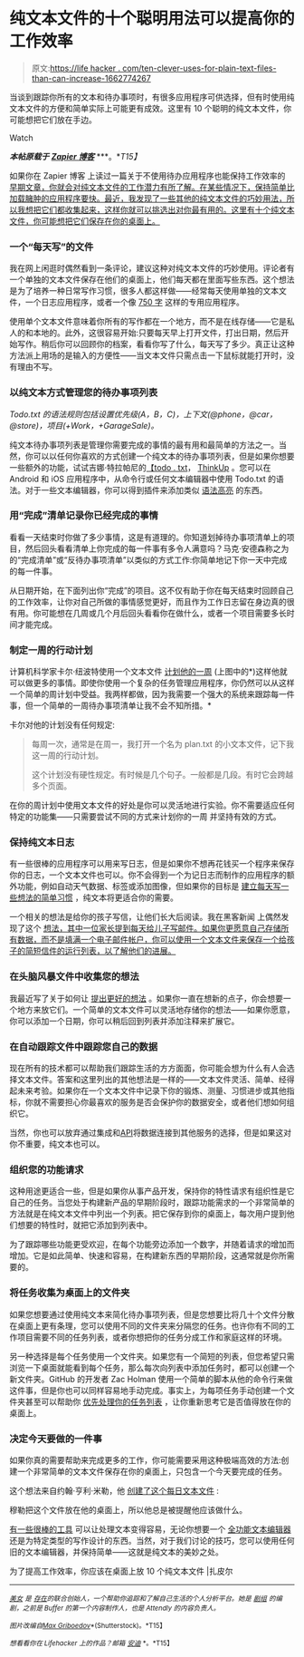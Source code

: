 # 纯文本文件的十个聪明用法可以提高你的工作效率

> 原文:[https://life hacker . com/ten-clever-uses-for-plain-text-files-than-can-increase-1662774267](https://lifehacker.com/ten-clever-uses-for-plain-text-files-that-can-increase-1662774267)

当谈到跟踪你所有的文本和待办事项时，有很多应用程序可供选择，但有时使用纯文本文件的方便和简单实际上可能更有成效。这里有 10 个聪明的纯文本文件，你可能想把它们放在手边。

Watch

***本帖原载于*** [***Zapier 博客***](https://zapier.com/blog/plain-text-files-for-productivity/) ***。**T15】*

如果你在 Zapier 博客 上读过一篇关于不使用待办应用程序也能保持工作效率的 [早期文章，你就会对纯文本文件的工作潜力有所了解。在某些情况下，保持简单比加载臃肿的应用程序要快。最近，我发现了一些其他的纯文本文件的巧妙用法，所以我想把它们都收集起来，这样你就可以挑选出对你最有用的。这里有十个纯文本文件，你可能想把它们保存在你的桌面上。](https://zapier.com/blog/to-do-app-alternatives/)

### 一个“每天写”的文件

我在网上闲逛时偶然看到一条评论，建议这种对纯文本文件的巧妙使用。评论者有一个单独的文本文件保存在他们的桌面上，他们每天都在里面写些东西。这个想法是为了培养一种日常写作习惯，很多人都这样做——经常每天使用单独的文本文件，一个日志应用程序，或者一个像 [750 字](http://750words.com/) 这样的专用应用程序。

使用单个文本文件意味着你所有的写作都在一个地方，而不是在线存储——它是私人的和本地的。此外，这很容易开始:只要每天早上打开文件，打出日期，然后开始写作。稍后你可以回顾你的档案，看看你写了什么，每天写了多少。真正让这种方法派上用场的是输入的方便性——当文本文件只需点击一下鼠标就能打开时，没有理由不写。

### 以纯文本方式管理您的待办事项列表

*Todo.txt 的语法规则包括设置优先级(A，B，C)，上下文(@phone，@car，@store)，项目(+Work，+GarageSale)。*

纯文本待办事项列表是管理你需要完成的事情的最有用和最简单的方法之一。当然，你可以以任何你喜欢的方式创建一个纯文本的待办事项列表，但是如果你想要一些额外的功能，试试吉娜·特拉帕尼的[【todo . txt](https://lifehacker.com/why-i-get-more-done-with-a-plain-text-to-do-list-5743081)， [ThinkUp](https://www.thinkup.com/) 。您可以在 Android 和 iOS 应用程序中，从命令行或任何文本编辑器中使用 Todo.txt 的语法。对于一些文本编辑器，你可以得到插件来添加类似 [语法高亮](https://github.com/dertuxmalwieder/SublimeTodoTxt) 的东西。

### 用“完成”清单记录你已经完成的事情

看看一天结束时你做了多少事情，这是有道理的。你知道划掉待办事项清单上的项目，然后回头看看清单上你完成的每一件事有多令人满意吗？马克·安德森称之为的“完成清单”或“反待办事项清单”以类似的方式工作:你简单地记下你一天中完成的每一件事。

从日期开始，在下面列出你“完成”的项目。这不仅有助于你在每天结束时回顾自己的工作效率，让你对自己所做的事情感觉更好，而且作为工作日志留在身边真的很有用。你可能想在几周或几个月后回头看看你在做什么，或者一个项目需要多长时间才能完成。

### 制定一周的行动计划

计算机科学家卡尔·纽波特使用一个文本文件 [计划他的一周](http://calnewport.com/blog/2008/11/11/plantxt-the-most-effective-productivity-tool-that-youve-never-heard-of/) (上图中的*)这样他就可以做更多的事情。即使你使用一个复杂的任务管理应用程序，你仍然可以从这样一个简单的周计划中受益。我两样都做，因为我需要一个强大的系统来跟踪每一件事，但一个简单的一周待办事项清单让我不会不知所措。*

卡尔对他的计划没有任何规定:

> 每周一次，通常是在周一，我打开一个名为 plan.txt 的小文本文件，记下我这一周的行动计划。
> 
> 这个计划没有硬性规定。有时候是几个句子。一般都是几段。有时它会跨越多个页面。

在你的周计划中使用文本文件的好处是你可以灵活地进行实验。你不需要适应任何特定的功能集——只需要尝试不同的方式来计划你的一周 并坚持有效的方式。

### 保持纯文本日志

有一些很棒的应用程序可以用来写日志，但是如果你不想再花钱买一个程序来保存你的日志，一个文本文件也可以。你不会得到一个为记日志而制作的应用程序的额外功能，例如自动天气数据、标签或添加图像，但如果你的目标是 [建立每天写一些想法的简单习惯](https://lifehacker.com/why-you-should-keep-a-journal-and-how-to-start-yours-1547057185) ，纯文本将更适合你的需要。

一个相关的想法是给你的孩子写信，让他们长大后阅读。我在黑客新闻 上偶然发现了这个 [想法，其中一位家长提到每天给儿子写邮件。如果你更愿意自己存储所有数据，而不是填满一个电子邮件帐户，你可以使用一个文本文件来保存一个给孩子的简短信件的运行列表，以了解他们的进展。](https://news.ycombinator.com/item?id=413073)

### 在头脑风暴文件中收集您的想法

我最近写了关于如何让 [提出更好的想法](https://zapier.com/blog/find-good-ideas/) 。如果你一直在想新的点子，你会想要一个地方来放它们。一个简单的文本文件可以灵活地存储你的想法——如果你愿意，你可以添加一个日期，你可以稍后回到列表并添加注释来扩展它。

### 在自动跟踪文件中跟踪您自己的数据

现在所有的技术都可以帮助我们跟踪生活的方方面面，你可能会想为什么有人会选择文本文件。答案和这里列出的其他想法是一样的——文本文件灵活、简单、经得起未来考验。如果你在一个文本文件中记录下你的锻炼、测量、习惯进步或其他指标，你就不需要担心你最喜欢的服务是否会保护你的数据安全，或者他们想如何组织它。

当然，你也可以放弃通过集成和[API](https://zapier.com/learn/apis/)将数据连接到其他服务的选择，但是如果这对你不重要，纯文本也可以。

### 组织您的功能请求

这种用途更适合一些，但是如果你从事产品开发，保持你的特性请求有组织性是它自己的任务。当您处于构建新产品的早期阶段时，跟踪功能需求的一个非常简单的方法就是在纯文本文件中列出一个列表。把它保存到你的桌面上，每次用户提到他们想要的特性时，就把它添加到列表中。

为了跟踪哪些功能更受欢迎，在每个功能旁边添加一个数字，并随着请求的增加而增加。它是如此简单、快速和容易，在构建新东西的早期阶段，这通常就是你所需要的。

### 将任务收集为桌面上的文件夹

如果您想要通过使用纯文本来简化待办事项列表，但是您想要比将几十个文件分散在桌面上更有条理，您可以使用不同的文件夹来分隔您的任务。也许你有不同的工作项目需要不同的任务列表，或者你想把你的任务分成工作和家庭这样的环境。

另一种选择是每个任务使用一个文件夹。如果您有一个简短的列表，但您希望只需浏览一下桌面就能看到每个任务，那么每次向列表中添加任务时，都可以创建一个新文件夹。GitHub 的开发者 Zac Holman 使用一个简单的脚本从他的命令行来做这件事，但是你也可以同样容易地手动完成。事实上，为每项任务手动创建一个文件夹甚至可以帮助你 [优先处理你的任务列表](https://zapier.com/blog/prioritize-task-list-methods/) ，让你重新思考它是否值得放在你的桌面上。

### 决定今天要做的一件事

如果你真的需要帮助来完成更多的工作，你可能需要采用这种极端高效的方法:创建一个非常简单的文本文件保存在你的桌面上，只包含一个今天要完成的任务。

这个想法来自约翰·亨利·米勒，他 [创建了这个每日文本文件](http://johnhenrymuller.com/today) :

穆勒把这个文件放在他的桌面上，所以他总是被提醒他应该做什么。

[有一些很棒的工具](https://lifehacker.com/the-best-apps-for-any-kind-of-writing-1563998071) 可以让处理文本变得容易，无论你想要一个 [全功能文本编辑器](http://lifehacker.com/five-best-text-editors-1564907215) 还是为特定类型的写作设计的东西。当然，对于我们讨论的技巧，您可以使用任何旧的文本编辑器，并保持简单——这就是纯文本的美妙之处。

为了提高工作效率，你应该在桌面上放 10 个纯文本文件 |扎皮尔

* * *

[<small>*美女*</small>](https://twitter.com/bellebcooper) <small>*是*</small> [<small>*存在*</small>](https://exist.io/)<small>*的联合创始人，一个帮助你追踪和了解自己生活的个人分析平台。她是*</small> [<small>*剧组*</small>](http://pickcrew.com/) <small>*的编剧，之前是 Buffer 的第一个内容制作人，也是 Attendly 的内容负责人。*</small>

<small>*图片改编自*</small>[<small>*Max Griboedov*</small>](http://www.shutterstock.com/pic-175948544/stock-vector-workplace-of-programmer-and-process-coding-and-programming-workflow-and-planning-flat-design.html?src=iz4cjSxiCHVcLJ9eiZwidQ-3-119)<small>*(Shutterstock)。*T15】</small>

<small>*想看看你在 Lifehacker 上的作品？邮箱*</small> [<small>*安迪*</small>](mailto:andy@lifehacker.com) <small>*。*T15】</small>
